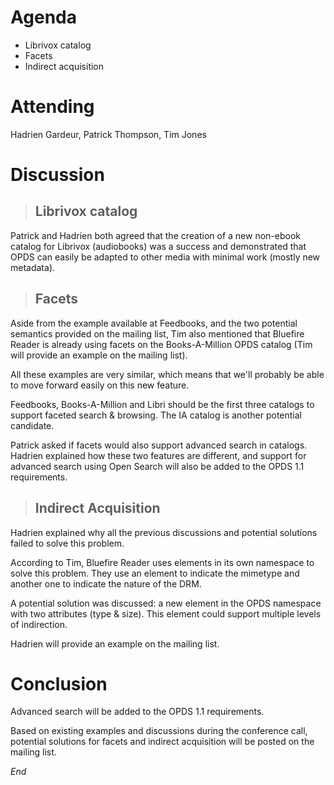 # Agenda #

  * Librivox catalog
  * Facets
  * Indirect acquisition


# Attending #

Hadrien Gardeur, Patrick Thompson, Tim Jones


# Discussion #

> ## Librivox catalog ##

Patrick and Hadrien both agreed that the creation of a new non-ebook catalog for Librivox (audiobooks) was a success and demonstrated that OPDS can easily be adapted to other media with minimal work (mostly new metadata).

> ## Facets ##

Aside from the example available at Feedbooks, and the two potential semantics provided on the mailing list, Tim also mentioned that Bluefire Reader is already using facets on the Books-A-Million OPDS catalog (Tim will provide an example on the mailing list).

All these examples are very similar, which means that we'll probably be able to move forward easily on this new feature.

Feedbooks, Books-A-Million and Libri should be the first three catalogs to support faceted search & browsing. The IA catalog is another potential candidate.

Patrick asked if facets would also support advanced search in catalogs. Hadrien explained how these two features are different, and support for advanced search using Open Search will also be added to the OPDS 1.1 requirements.

> ## Indirect Acquisition ##

Hadrien explained why all the previous discussions and potential solutions failed to solve this problem.

According to Tim, Bluefire Reader uses elements in its own namespace to solve this problem. They use an element to indicate the mimetype and another one to indicate the nature of the DRM.

A potential solution was discussed: a new element in the OPDS namespace with two attributes (type & size). This element could support multiple levels of indirection.

Hadrien will provide an example on the mailing list.

# Conclusion #

Advanced search will be added to the OPDS 1.1 requirements.

Based on existing examples and discussions during the conference call, potential solutions for facets and indirect acquisition will be posted on the mailing list.

_End_